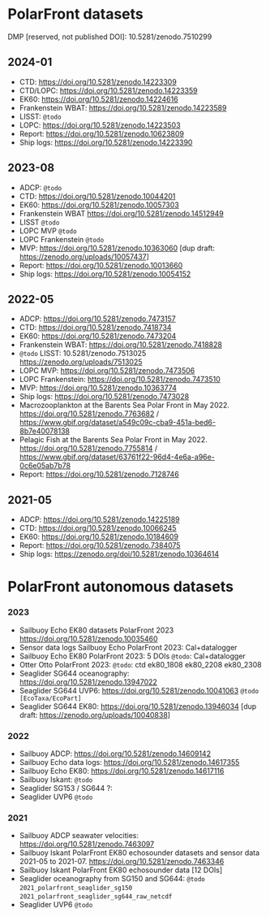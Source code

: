 # PolarFront datasets

DMP [reserved, not published DOI]: 10.5281/zenodo.7510299

## 2024-01

- CTD: https://doi.org/10.5281/zenodo.14223309
- CTD/LOPC: https://doi.org/10.5281/zenodo.14223359
- EK60: https://doi.org/10.5281/zenodo.14224616
- Frankenstein WBAT: https://doi.org/10.5281/zenodo.14223589
- LISST: `@todo`
- LOPC: https://doi.org/10.5281/zenodo.14223503
- Report: https://doi.org/10.5281/zenodo.10623809
- Ship logs: https://doi.org/10.5281/zenodo.14223390

## 2023-08

- ADCP: `@todo`
- CTD: https://doi.org/10.5281/zenodo.10044201
- EK60: https://doi.org/10.5281/zenodo.10057303
- Frankenstein WBAT https://doi.org/10.5281/zenodo.14512949
- LISST `@todo`
- LOPC MVP `@todo`
- LOPC Frankenstein `@todo`
- MVP: https://doi.org/10.5281/zenodo.10363060 [dup draft:
  https://zenodo.org/uploads/10057437]
- Report: https://doi.org/10.5281/zenodo.10013660
- Ship logs: https://doi.org/10.5281/zenodo.10054152

## 2022-05

- ADCP: https://doi.org/10.5281/zenodo.7473157
- CTD: https://doi.org/10.5281/zenodo.7418734
- EK60: https://doi.org/10.5281/zenodo.7473204
- Frankenstein WBAT: https://doi.org/10.5281/zenodo.7418828
- `@todo` LISST: 10.5281/zenodo.7513025 https://zenodo.org/uploads/7513025
- LOPC MVP: https://doi.org/10.5281/zenodo.7473506
- LOPC Frankenstein: https://doi.org/10.5281/zenodo.7473510
- MVP: https://doi.org/10.5281/zenodo.10363774
- Ship logs: https://doi.org/10.5281/zenodo.7473028
- Macrozooplankton at the Barents Sea Polar Front in May 2022.
  https://doi.org/10.5281/zenodo.7763682 /
  https://www.gbif.org/dataset/a549c09c-cba9-451a-bed6-8b7e40078138
- Pelagic Fish at the Barents Sea Polar Front in May 2022.
  https://doi.org/10.5281/zenodo.7755814 /
  https://www.gbif.org/dataset/63761f22-96d4-4e6a-a96e-0c6e05ab7b78
- Report: https://doi.org/10.5281/zenodo.7128746

## 2021-05

- ADCP: https://doi.org/10.5281/zenodo.14225189
- CTD: https://doi.org/10.5281/zenodo.10066245
- EK60: https://doi.org/10.5281/zenodo.10184609
- Report: https://doi.org/10.5281/zenodo.7384075
- Ship logs: https://zenodo.org/doi/10.5281/zenodo.10364614

# PolarFront autonomous datasets

### 2023

- Sailbuoy Echo EK80 datasets PolarFront 2023
  https://doi.org/10.5281/zenodo.10035460
- Sensor data logs Sailbuoy Echo PolarFront 2023: Cal+datalogger
- Sailbuoy Echo EK80 PolarFront 2023: 5 DOIs `@todo`: Cal+datalogger
- Otter Otto PolarFront 2023: `@todo`: ctd ek80_1808 ek80_2208 ek80_2308
- Seaglider SG644 oceanography: https://doi.org/10.5281/zenodo.13947022
- Seaglider SG644 UVP6: https://doi.org/10.5281/zenodo.10041063
  `@todo [EcoTaxa/EcoPart]`
- Seaglider SG644 EK80: https://doi.org/10.5281/zenodo.13946034 [dup draft:
  https://zenodo.org/uploads/10040838]

### 2022

- Sailbuoy ADCP: https://doi.org/10.5281/zenodo.14609142
- Sailbuoy Echo data logs: https://doi.org/10.5281/zenodo.14617355
- Sailbuoy Echo EK80: https://doi.org/10.5281/zenodo.14617116
- Sailbuoy Iskant: `@todo`
- Seaglider SG153 / SG644 ?:
- Seaglider UVP6 `@todo`

### 2021

- Sailbuoy ADCP seawater velocities: https://doi.org/10.5281/zenodo.7463097
- Sailbuoy Iskant PolarFront EK80 echosounder datasets and sensor data 2021-05
  to 2021-07. https://doi.org/10.5281/zenodo.7463346
- Sailbuoy Iskant PolarFront EK80 echosounder data [12 DOIs]
- Seaglider oceanography from SG150 and SG644: `@todo`
  `2021_polarfront_seaglider_sg150` `2021_polarfront_seaglider_sg644_raw_netcdf`
- Seaglider UVP6 `@todo`
